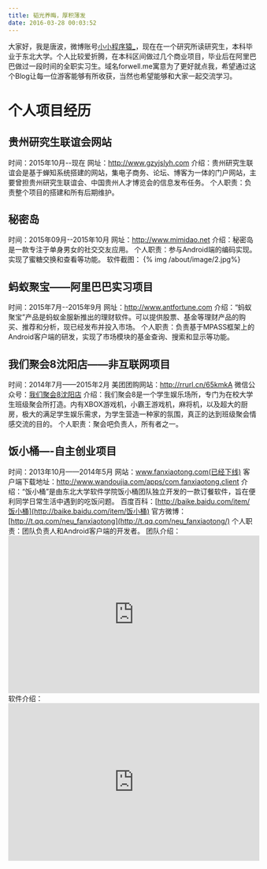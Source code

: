 ```yaml
---
title: 韬光养晦，厚积薄发
date: 2016-03-28 00:03:52
---
```

大家好，我是唐波，微博账号[小小程序猿_](http://weibo.com/p/1005052699651350)，现在在一个研究所读研究生，本科毕业于东北大学。个人比较爱折腾，在本科区间做过几个商业项目，毕业后在阿里巴巴做过一段时间的全职实习生。域名forwell.me寓意为了更好就点我，希望通过这个Blog让每一位游客能够有所收获，当然也希望能够和大家一起交流学习。

# 个人项目经历
## 贵州研究生联谊会网站
时间：2015年10月--现在
网址：http://www.gzyjslyh.com
介绍：贵州研究生联谊会是基于蝉知系统搭建的网站，集电子商务、论坛、博客为一体的门户网站，主要曾担贵州研究生联谊会、中国贵州人才博览会的信息发布任务。
个人职责：负责整个项目的搭建和所有后期维护。

## 秘密岛
时间：2015年09月--2015年10月
网址：http://www.mimidao.net
介绍：秘密岛是一款专注于单身男女的社交交友应用。
个人职责：参与Android端的编码实现。实现了蜜糖交换和查看等功能。
软件截图：
{% img /about/image/2.jpg%}

## 蚂蚁聚宝——阿里巴巴实习项目
时间：2015年7月--2015年9月
网址：http://www.antfortune.com
介绍：“蚂蚁聚宝”产品是蚂蚁金服新推出的理财软件。可以提供股票、基金等理财产品的购买、推荐和分析，现已经发布并投入市场。
个人职责：负责基于MPASS框架上的Android客户端的研发，实现了市场模块的基金查询、搜索和显示等功能。

## 我们聚会8沈阳店——非互联网项目
时间：2014年7月——2015年2月
美团团购网站：http://rrurl.cn/65kmkA
微信公众号：[我们聚会8沈阳店](http://mp.weixin.qq.com/mp/qrcode?scene=10000005&size=102&__biz=MjM5ODEyNjQwNQ==)
介绍：我们聚会8是一个学生娱乐场所，专门为在校大学生班级聚会所打造。内有XBOX游戏机，小霸王游戏机，麻将机，以及超大的厨房，极大的满足学生娱乐需求，为学生营造一种家的氛围，真正的达到班级聚会情感交流的目的。
个人职责：聚会吧负责人，所有者之一。

## 饭小桶—-自主创业项目
时间：2013年10月——2014年5月
网站：www.fanxiaotong.com(已经下线)
客户端下载地址：http://www.wandoujia.com/apps/com.fanxiaotong.client
介绍：“饭小桶”是由东北大学软件学院饭小桶团队独立开发的一款订餐软件，旨在便利同学日常生活中遇到的吃饭问题。
百度百科：[http://baike.baidu.com/item/饭小桶](http://baike.baidu.com/item/饭小桶)
官方微博：[http://t.qq.com/neu_fanxiaotong](http://t.qq.com/neu_fanxiaotong/)
个人职责：团队负责人和Android客户端的开发者。
团队介绍：<iframe height=320 width=510 src="http://player.youku.com/embed/XNzMzMjgzMTcy" frameborder=0 allowfullscreen></iframe>
软件介绍：<iframe height=320 width=510 src="http://player.youku.com/embed/XNzMzMjgyNjY0" frameborder=0 allowfullscreen></iframe>

